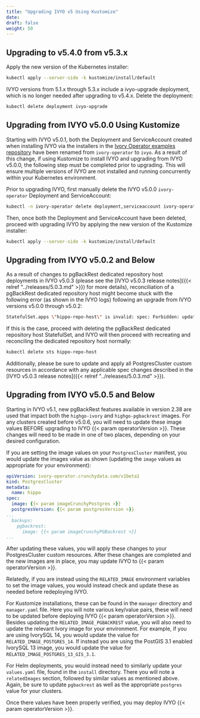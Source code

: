 ```yaml
---
title: "Upgrading IVYO v5 Using Kustomize"
date:
draft: false
weight: 50
---
```


## Upgrading to v5.4.0 from v5.3.x

Apply the new version of the Kubernetes installer:

```bash
kubectl apply --server-side -k kustomize/install/default
```

IVYO versions from 5.1.x through 5.3.x include a ivyo-upgrade deployment, which
is no longer needed after upgrading to v5.4.x. Delete the deployment:

```bash
kubectl delete deployment ivyo-upgrade
```

## Upgrading from IVYO v5.0.0 Using Kustomize

Starting with IVYO v5.0.1, both the Deployment and ServiceAccount created when installing IVYO via
the installers in the
[Ivory Operator examples repository](https://github.com/Highgo/ivory-operator-examples)
have been renamed from `ivory-operator` to `ivyo`.  As a result of this change, if using
Kustomize to install IVYO and upgrading from IVYO v5.0.0, the following step must be completed prior
to upgrading.  This will ensure multiple versions of IVYO are not installed and running concurrently
within your Kubernetes environment.

Prior to upgrading IVYO, first manually delete the IVYO v5.0.0 `ivory-operator` Deployment and
ServiceAccount:

```bash
kubectl -n ivory-operator delete deployment,serviceaccount ivory-operator
```

Then, once both the Deployment and ServiceAccount have been deleted, proceed with upgrading IVYO
by applying the new version of the Kustomize installer:

```bash
kubectl apply --server-side -k kustomize/install/default
```

## Upgrading from IVYO v5.0.2 and Below

As a result of changes to pgBackRest dedicated repository host deployments in IVYO v5.0.3
(please see the [IVYO v5.0.3 release notes]({{< relref "../releases/5.0.3.md" >}}) for more details),
reconciliation of a pgBackRest dedicated repository host might become stuck with the following
error (as shown in the IVYO logs) following an upgrade from IVYO versions v5.0.0 through v5.0.2:

```bash
StatefulSet.apps \"hippo-repo-host\" is invalid: spec: Forbidden: updates to statefulset spec for fields other than 'replicas', 'template', 'updateStrategy' and 'minReadySeconds' are forbidden
```

If this is the case, proceed with deleting the pgBackRest dedicated repository host StatefulSet,
and IVYO will then proceed with recreating and reconciling the dedicated repository host normally:

```bash
kubectl delete sts hippo-repo-host
```

Additionally, please be sure to update and apply all PostgresCluster custom resources in accordance
with any applicable spec changes described in the
[IVYO v5.0.3 release notes]({{< relref "../releases/5.0.3.md" >}}).

## Upgrading from IVYO v5.0.5 and Below

Starting in IVYO v5.1, new pgBackRest features available in version 2.38 are used
that impact both the `highgo-ivory` and `highgo-pgbackrest` images. For any
clusters created before v5.0.6, you will need to update these image values
BEFORE upgrading to IVYO {{< param operatorVersion >}}. These changes will need
to be made in one of two places, depending on your desired configuration.

If you are setting the image values on your `PostgresCluster` manifest,
you would update the images value as shown (updating the `image` values as
appropriate for your environment):

```yaml
apiVersion: ivory-operator.crunchydata.com/v1beta1
kind: PostgresCluster
metadata:
  name: hippo
spec:
  image: {{< param imageCrunchyPostgres >}}
  postgresVersion: {{< param postgresVersion >}}
...
  backups:
    pgbackrest:
      image: {{< param imageCrunchyPGBackrest >}}
...
```

After updating these values, you will apply these changes to your PostgresCluster
custom resources. After these changes are completed and the new images are in place,
you may update IVYO to {{< param operatorVersion >}}.

Relatedly, if you are instead using the `RELATED_IMAGE` environment variables to
set the image values, you would instead check and update these as needed before
redeploying IVYO.

For Kustomize installations, these can be found in the `manager` directory and
`manager.yaml` file. Here you will note various key/value pairs, these will need
to be updated before deploying IVYO {{< param operatorVersion >}}. Besides updating the
`RELATED_IMAGE_PGBACKREST` value, you will also need to update the relevant
Ivory image for your environment. For example, if you are using IvorySQL 14,
you would update the value for `RELATED_IMAGE_POSTGRES_14`. If instead you are
using the PostGIS 3.1 enabled IvorySQL 13 image, you would update the value
for `RELATED_IMAGE_POSTGRES_13_GIS_3.1`.

For Helm deployments, you would instead need to similarly update your `values.yaml`
file, found in the `install` directory. There you will note a `relatedImages`
section, followed by similar values as mentioned above. Again, be sure to update
`pgbackrest` as well as the appropriate `postgres` value for your clusters.

Once there values have been properly verified, you may deploy IVYO {{< param operatorVersion >}}.